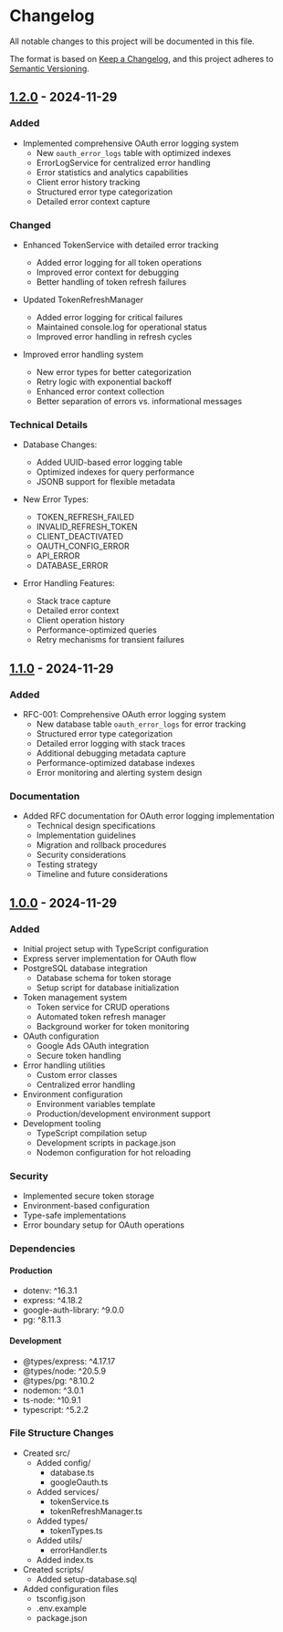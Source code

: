 # Changelog
All notable changes to this project will be documented in this file.

The format is based on [Keep a Changelog](https://keepachangelog.com/en/1.0.0/),
and this project adheres to [Semantic Versioning](https://semver.org/spec/v2.0.0.html).

## [1.2.0] - 2024-11-29

### Added
- Implemented comprehensive OAuth error logging system
  - New `oauth_error_logs` table with optimized indexes
  - ErrorLogService for centralized error handling
  - Error statistics and analytics capabilities
  - Client error history tracking
  - Structured error type categorization
  - Detailed error context capture

### Changed
- Enhanced TokenService with detailed error tracking
  - Added error logging for all token operations
  - Improved error context for debugging
  - Better handling of token refresh failures

- Updated TokenRefreshManager
  - Added error logging for critical failures
  - Maintained console.log for operational status
  - Improved error handling in refresh cycles

- Improved error handling system
  - New error types for better categorization
  - Retry logic with exponential backoff
  - Enhanced error context collection
  - Better separation of errors vs. informational messages

### Technical Details
- Database Changes:
  - Added UUID-based error logging table
  - Optimized indexes for query performance
  - JSONB support for flexible metadata

- New Error Types:
  - TOKEN_REFRESH_FAILED
  - INVALID_REFRESH_TOKEN
  - CLIENT_DEACTIVATED
  - OAUTH_CONFIG_ERROR
  - API_ERROR
  - DATABASE_ERROR

- Error Handling Features:
  - Stack trace capture
  - Detailed error context
  - Client operation history
  - Performance-optimized queries
  - Retry mechanisms for transient failures

## [1.1.0] - 2024-11-29

### Added
- RFC-001: Comprehensive OAuth error logging system
  - New database table `oauth_error_logs` for error tracking
  - Structured error type categorization
  - Detailed error logging with stack traces
  - Additional debugging metadata capture
  - Performance-optimized database indexes
  - Error monitoring and alerting system design

### Documentation
- Added RFC documentation for OAuth error logging implementation
  - Technical design specifications
  - Implementation guidelines
  - Migration and rollback procedures
  - Security considerations
  - Testing strategy
  - Timeline and future considerations

## [1.0.0] - 2024-11-29

### Added
- Initial project setup with TypeScript configuration
- Express server implementation for OAuth flow
- PostgreSQL database integration
  - Database schema for token storage
  - Setup script for database initialization
- Token management system
  - Token service for CRUD operations
  - Automated token refresh manager
  - Background worker for token monitoring
- OAuth configuration
  - Google Ads OAuth integration
  - Secure token handling
- Error handling utilities
  - Custom error classes
  - Centralized error handling
- Environment configuration
  - Environment variables template
  - Production/development environment support
- Development tooling
  - TypeScript compilation setup
  - Development scripts in package.json
  - Nodemon configuration for hot reloading

### Security
- Implemented secure token storage
- Environment-based configuration
- Type-safe implementations
- Error boundary setup for OAuth operations

### Dependencies
#### Production
- dotenv: ^16.3.1
- express: ^4.18.2
- google-auth-library: ^9.0.0
- pg: ^8.11.3

#### Development
- @types/express: ^4.17.17
- @types/node: ^20.5.9
- @types/pg: ^8.10.2
- nodemon: ^3.0.1
- ts-node: ^10.9.1
- typescript: ^5.2.2

### File Structure Changes
- Created src/
  - Added config/
    - database.ts
    - googleOauth.ts
  - Added services/
    - tokenService.ts
    - tokenRefreshManager.ts
  - Added types/
    - tokenTypes.ts
  - Added utils/
    - errorHandler.ts
  - Added index.ts
- Created scripts/
  - Added setup-database.sql
- Added configuration files
  - tsconfig.json
  - .env.example
  - package.json

[1.2.0]: https://github.com/username/google-ads-oauth/releases/tag/v1.2.0
[1.1.0]: https://github.com/username/google-ads-oauth/releases/tag/v1.1.0
[1.0.0]: https://github.com/username/google-ads-oauth/releases/tag/v1.0.0

